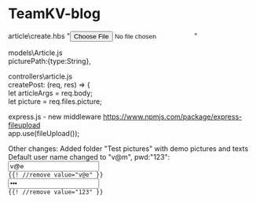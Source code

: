 # TeamKV-blog
article\create.hbs
"<input class="form-control" id="image" type="file" name="picture">"

models\Article.js <br />
picturePath:{type:String},

controllers\article.js<br />
    createPost: (req, res) => {<br />
        let articleArgs = req.body;<br />
        let picture = req.files.picture;

express.js - new middleware https://www.npmjs.com/package/express-fileupload<br />
    app.use(fileUpload());

Other changes:
Added folder "Test pictures" with demo pictures and texts<br />
Default user name changed to "v@m", pwd:"123":
<code>
   <input type="email" id="inputEmail" placeholder="E-mail" name="email" value="v@e"> {{! //remove value="v@e" }}
   <input type="password" id="inputPassword" placeholder="Password" name="password" value="123"> {{! //remove value="123" }}
</code>
